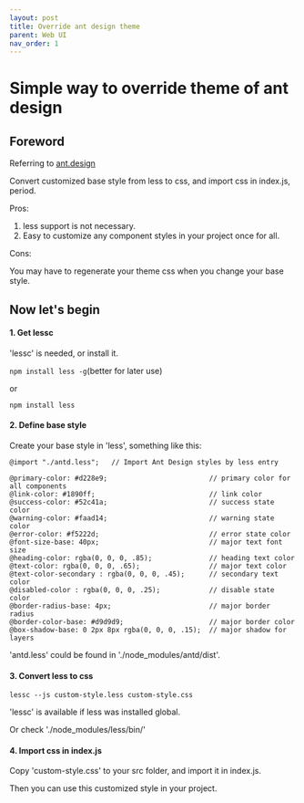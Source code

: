 ```yaml
---
layout: post
title: Override ant design theme
parent: Web UI
nav_order: 1
---
```


# Simple way to override theme of ant design

## Foreword

Referring to [ant.design](https://ant.design/docs/react/customize-theme-cn)

Convert customized base style from less to css, and import css in index.js, period.

Pros:

1. less support is not necessary.
2. Easy to customize any component styles in your project once for all.

Cons:

You may have to regenerate your theme css when you change your base style.

## Now let's begin

#### 1. Get lessc

'lessc' is needed, or install it.

`npm install less -g`(better for later use)

or

`npm install less`

#### 2. Define base style

Create your base style in 'less', something like this:

```
@import "./antd.less";   // Import Ant Design styles by less entry

@primary-color: #d228e9;                         // primary color for all components
@link-color: #1890ff;                            // link color
@success-color: #52c41a;                         // success state color
@warning-color: #faad14;                         // warning state color
@error-color: #f5222d;                           // error state color
@font-size-base: 40px;                           // major text font size
@heading-color: rgba(0, 0, 0, .85);              // heading text color
@text-color: rgba(0, 0, 0, .65);                 // major text color
@text-color-secondary : rgba(0, 0, 0, .45);      // secondary text color
@disabled-color : rgba(0, 0, 0, .25);            // disable state color
@border-radius-base: 4px;                        // major border radius
@border-color-base: #d9d9d9;                     // major border color
@box-shadow-base: 0 2px 8px rgba(0, 0, 0, .15);  // major shadow for layers
```

'antd.less' could be found in './node_modules/antd/dist'.

#### 3. Convert less to css

`lessc --js custom-style.less custom-style.css`

'lessc' is available if less was installed global.

Or check './node_modules/less/bin/'

#### 4. Import css in index.js

Copy 'custom-style.css' to your src folder, and import it in index.js.

Then you can use this customized style in your project.

